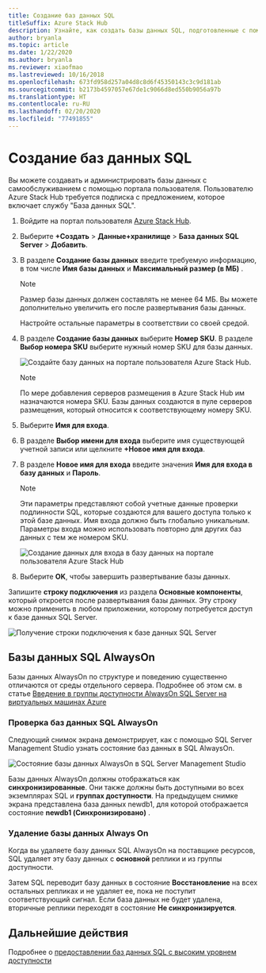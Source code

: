 ```yaml
---
title: Создание баз данных SQL
titleSuffix: Azure Stack Hub
description: Узнайте, как создать базы данных SQL, подготовленные с помощью адаптера поставщика ресурсов SQL, и управлять ими.
author: bryanla
ms.topic: article
ms.date: 1/22/2020
ms.author: bryanla
ms.reviewer: xiaofmao
ms.lastreviewed: 10/16/2018
ms.openlocfilehash: 673fd958d257a04d8c8d6f45350143c3c9d181ab
ms.sourcegitcommit: b2173b4597057e67de1c9066d8ed550b9056a97b
ms.translationtype: HT
ms.contentlocale: ru-RU
ms.lasthandoff: 02/20/2020
ms.locfileid: "77491855"
---
```

# <a name="create-sql-databases"></a>Создание баз данных SQL

Вы можете создавать и администрировать базы данных с самообслуживанием с помощью портала пользователя. Пользователю Azure Stack Hub требуется подписка с предложением, которое включает службу "База данных SQL".

1. Войдите на портал пользователя [Azure Stack Hub](azure-stack-overview.md).

2. Выберите **+Создать** &gt; **Данные+хранилище** &gt; **База данных SQL Server** &gt; **Добавить**.

3. В разделе **Создание базы данных** введите требуемую информацию, в том числе **Имя базы данных** и **Максимальный размер (в МБ)** .

   >[!NOTE]
   >Размер базы данных должен составлять не менее 64 МБ. Вы можете дополнительно увеличить его после развертывания базы данных.

   Настройте остальные параметры в соответствии со своей средой.

4. В разделе **Создание базы данных** выберите **Номер SKU**. В разделе **Выбор номера SKU** выберите нужный номер SKU для базы данных.

   ![Создайте базу данных на портале пользователя Azure Stack Hub.](./media/azure-stack-sql-rp-deploy/newsqldba.png)

   >[!NOTE]
   >По мере добавления серверов размещения в Azure Stack Hub им назначаются номера SKU. Базы данных создаются в пуле серверов размещения, который относится к соответствующему номеру SKU.

5. Выберите **Имя для входа**.

6. В разделе **Выбор имени для входа** выберите имя существующей учетной записи или щелкните **+Новое имя для входа**.

7. В разделе **Новое имя для входа** введите значения **Имя для входа в базу данных** и **Пароль**.

   >[!NOTE]
   >Эти параметры представляют собой учетные данные проверки подлинности SQL, которые создаются для вашего доступа только к этой базе данных. Имя входа должно быть глобально уникальным. Параметры входа можно использовать повторно для других баз данных с тем же номером SKU.

   ![Создание данных для входа в базу данных на портале пользователя Azure Stack Hub](./media/azure-stack-sql-rp-deploy/create-new-login-a.png)

8. Выберите **OK**, чтобы завершить развертывание базы данных.

Запишите **строку подключения** из раздела **Основные компоненты**, который откроется после развертывания базы данных. Эту строку можно применить в любом приложении, которому потребуется доступ к базе данных SQL Server.

![Получение строки подключения к базе данных SQL Server](./media/azure-stack-sql-rp-deploy/sql-db-settings-a.png)

## <a name="sql-always-on-databases"></a>Базы данных SQL AlwaysOn

Базы данных AlwaysOn по структуре и поведению существенно отличаются от среды отдельного сервера. Подробнее об этом см. в статье [Введение в группы доступности AlwaysOn SQL Server на виртуальных машинах Azure](https://docs.microsoft.com/azure/virtual-machines/windows/sql/virtual-machines-windows-portal-sql-availability-group-overview)

### <a name="verify-sql-always-on-databases"></a>Проверка баз данных SQL AlwaysOn

Следующий снимок экрана демонстрирует, как с помощью SQL Server Management Studio узнать состояние баз данных в SQL AlwaysOn.

![Состояние базы данных AlwaysOn в SQL Server Management Studio](./media/azure-stack-sql-rp-deploy/verify-always-on.png)

Базы данных AlwaysOn должны отображаться как **синхронизированные**. Они также должны быть доступными во всех экземплярах SQL и **группах доступности**. На предыдущем снимке экрана представлена база данных newdb1, для которой отображается состояние **newdb1 (Синхронизировано)** .

### <a name="delete-an-always-on-database"></a>Удаление базы данных Always On

Когда вы удаляете базу данных SQL AlwaysOn на поставщике ресурсов, SQL удаляет эту базу данных с **основной** реплики и из группы доступности.

Затем SQL переводит базу данных в состояние **Восстановление** на всех остальных репликах и не удаляет ее, пока не поступит соответствующий сигнал. Если база данных не будет удалена, вторичные реплики переходят в состояние **Не синхронизируется**.

## <a name="next-steps"></a>Дальнейшие действия

Подробнее о [предоставлении баз данных SQL с высоким уровнем доступности](azure-stack-tutorial-sql.md)
